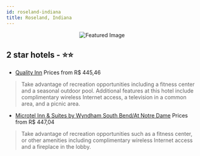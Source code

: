 ```yaml
---
id: roseland-indiana
title: Roseland, Indiana
---
```


<center><img src="https://i.travelapi.com/hotels/1000000/20000/15600/15553/7eed4550_z.jpg" alt="Featured Image" /></center>


##  2 star hotels - ⭐️⭐️

-    [Quality Inn](https://us.hurb.com/hotels/roseland/quality-inn-JNP-JP181137?cmp=18055) Prices from R$ 445,46
   > Take advantage of recreation opportunities including a fitness center and a seasonal outdoor pool. Additional features at this hotel include complimentary wireless Internet access, a television in a common area, and a picnic area.
-    [Microtel Inn & Suites by Wyndham South Bend/At Notre Dame](https://us.hurb.com/hotels/roseland/microtel-inn-suites-by-wyndham-south-bend-at-notre-dame-JNP-JP203619?cmp=18055) Prices from R$ 447,04
   > Take advantage of recreation opportunities such as a fitness center, or other amenities including complimentary wireless Internet access and a fireplace in the lobby.
